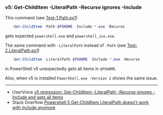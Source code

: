 
### v5: Get-ChildItem -LiteralPath -Recurse ignores -Include

This command (see [Test-1.Path.ps1](Test-1.Path.ps1))

```powershell
    Get-ChildItem -Path $PSHOME -Include *.exe -Recurse
```

gets expected `powershell.exe` and `powershell_ise.exe`.

The same command with `-LiteralPath` instead of `-Path` (see [Test-2.LiteralPath.ps1](Test-2.LiteralPath.ps1))

```powershell
    Get-ChildItem -LiteralPath $PSHOME -Include *.exe -Recurse
```

in PowerShell v5 unexpectedly gets all items in `$PSHOME`.

Also, when v5 is installed `PowerShell.exe -Version 2` shows the same issue.

****

- UserVoice [v5 regression: Get-ChildItem -LiteralPath -Recurse ignores -Include and gets all items](http://windowsserver.uservoice.com/forums/301869-powershell/suggestions/11168994-v5-regression-get-childitem-literalpath-recurse)
- Stack Overflow [Powershell 5 Get-ChildItem LiteralPath doesn't work with Include anymore](http://stackoverflow.com/q/33684178/323582)
